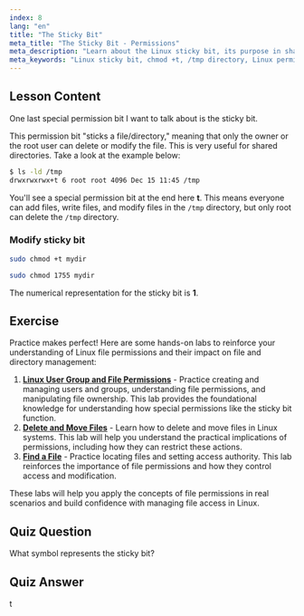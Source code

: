 ```yaml
---
index: 8
lang: "en"
title: "The Sticky Bit"
meta_title: "The Sticky Bit - Permissions"
meta_description: "Learn about the Linux sticky bit, its purpose in shared directories like /tmp, and how to set it using chmod. Understand this key file permission!"
meta_keywords: "Linux sticky bit, chmod +t, /tmp directory, Linux permissions, file security, Linux tutorial, beginner Linux"
---
```


## Lesson Content

One last special permission bit I want to talk about is the sticky bit.

This permission bit "sticks a file/directory," meaning that only the owner or the root user can delete or modify the file. This is very useful for shared directories. Take a look at the example below:

```bash
$ ls -ld /tmp
drwxrwxrwx+t 6 root root 4096 Dec 15 11:45 /tmp
```

You'll see a special permission bit at the end here **t**. This means everyone can add files, write files, and modify files in the `/tmp` directory, but only root can delete the `/tmp` directory.

### Modify sticky bit

```bash
sudo chmod +t mydir

sudo chmod 1755 mydir
```

The numerical representation for the sticky bit is **1**.

## Exercise

Practice makes perfect! Here are some hands-on labs to reinforce your understanding of Linux file permissions and their impact on file and directory management:

1. **[Linux User Group and File Permissions](https://labex.io/labs/linux-linux-user-group-and-file-permissions-18002)** - Practice creating and managing users and groups, understanding file permissions, and manipulating file ownership. This lab provides the foundational knowledge for understanding how special permissions like the sticky bit function.
2. **[Delete and Move Files](https://labex.io/labs/linux-delete-and-move-files-7777)** - Learn how to delete and move files in Linux systems. This lab will help you understand the practical implications of permissions, including how they can restrict these actions.
3. **[Find a File](https://labex.io/labs/linux-find-a-file-17993)** - Practice locating files and setting access authority. This lab reinforces the importance of file permissions and how they control access and modification.

These labs will help you apply the concepts of file permissions in real scenarios and build confidence with managing file access in Linux.

## Quiz Question

What symbol represents the sticky bit?

## Quiz Answer

t
